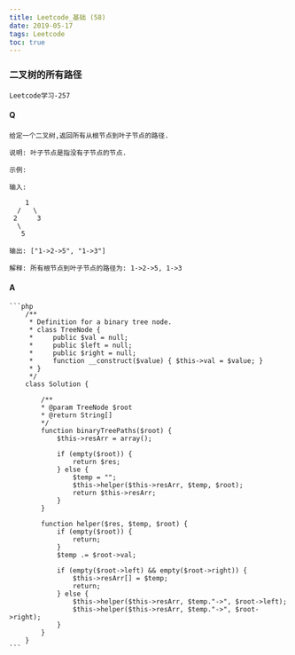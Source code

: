 ```yaml
---
title: Leetcode_基础 (58)
date: 2019-05-17
tags: Leetcode
toc: true
---
```


### 二叉树的所有路径
    Leetcode学习-257

<!-- more -->

#### Q
    给定一个二叉树,返回所有从根节点到叶子节点的路径.

    说明: 叶子节点是指没有子节点的节点.

    示例:

    输入:

        1
      /   \
     2     3
      \
       5

    输出: ["1->2->5", "1->3"]

    解释: 所有根节点到叶子节点的路径为: 1->2->5, 1->3

#### A
    ```php
        /**
         * Definition for a binary tree node.
         * class TreeNode {
         *     public $val = null;
         *     public $left = null;
         *     public $right = null;
         *     function __construct($value) { $this->val = $value; }
         * }
         */
        class Solution {

            /**
            * @param TreeNode $root
            * @return String[]
            */
            function binaryTreePaths($root) {
                $this->resArr = array();

                if (empty($root)) {
                    return $res;
                } else {
                    $temp = "";
                    $this->helper($this->resArr, $temp, $root);
                    return $this->resArr;
                }
            }

            function helper($res, $temp, $root) {
                if (empty($root)) {
                    return;
                } 
                $temp .= $root->val;

                if (empty($root->left) && empty($root->right)) {
                    $this->resArr[] = $temp;
                    return;
                } else {
                    $this->helper($this->resArr, $temp."->", $root->left);
                    $this->helper($this->resArr, $temp."->", $root->right);
                }
            }
        }
    ```

